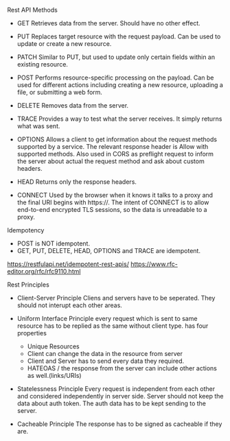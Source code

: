 Rest API Methods
- GET 
	Retrieves data from the server. Should have no other effect.
	
- PUT
	Replaces target resource with the request payload. Can be used to update or create a new resource.
	
- PATCH 
	Similar to PUT, but used to update only certain fields within an existing resource.

- POST
	Performs resource-specific processing on the payload. Can be used for different actions including creating a new resource, uploading a file, or submitting a web form.

- DELETE
	Removes data from the server.
	
- TRACE
	Provides a way to test what the server receives. It simply returns what was sent.
	
- OPTIONS
	Allows a client to get information about the request methods supported by a service. The relevant response header is Allow with supported methods. Also used in CORS as preflight request to inform the server about actual the request method and ask about custom headers.

- HEAD
	Returns only the response headers.

- CONNECT 
	Used by the browser when it knows it talks to a proxy and the final URI begins with https://. 
	The intent of CONNECT is to allow end-to-end encrypted TLS sessions, so the data is unreadable to a proxy.
	
Idempotency
- POST is NOT idempotent.
- GET, PUT, DELETE, HEAD, OPTIONS and TRACE are idempotent.

https://restfulapi.net/idempotent-rest-apis/
https://www.rfc-editor.org/rfc/rfc9110.html

Rest Principles

- Client-Server Principle
	Cliens and servers have to be seperated. They should not interupt each other areas.
	
- Uniform Interface Principle
	every request which is sent to same resource has to be replied as the same without client type.
	has four properties
	
	- Unique Resources
	- Client can change the data in the resource from server
	- Client and Server has to send every data they required.
	- HATEOAS / the response from the server can include other actions as well.(links/URIs)
	

- Statelessness Principle
	Every request is independent from each other and considered independently in server side.
	Server should not keep the data about auth token.
	The auth data has to be kept sending to the server.
	
- Cacheable Principle
	The response has to be signed as cacheable if they are.